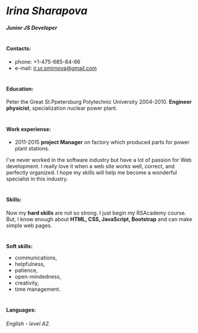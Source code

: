 # *Irina Sharapova*  
#### *Junior JS Developer*
#

#### Contacts:
* phone: +1-475-685-84-66
* e-mail: ir.ur.smirnova@gmail.com
#
#
#
#
#### Education: 
Peter the Great St.Ppetersburg Polytechnic University 2004-2010.
**Engineer physicist**, specialization nuclear power plant.
#

#### Work experiense: 
* 2011-2015 **project Manager** on factory which produced parts for power plant stations.

I've never worked in the software industry but have a lot of passion for Web development. I really love it when a web site works well, correct, and perfectly organized. 
I hope my skills will help me become a wonderful specialist in this industry.
 #
 
 #### Skills:  
 Now my **hard skills** are not so strong. I just begin my RSAcademy course.
But, I know enough about **HTML, CSS, JavaScript, Bootstrap** and can make simple web pages.
#
**Soft skills:**
* communications, 
* helpfulness,
* patience, 
* open-mindedness,
* creativity, 
* time management.
#
#### Languages: 
###### English - *level A2.*





